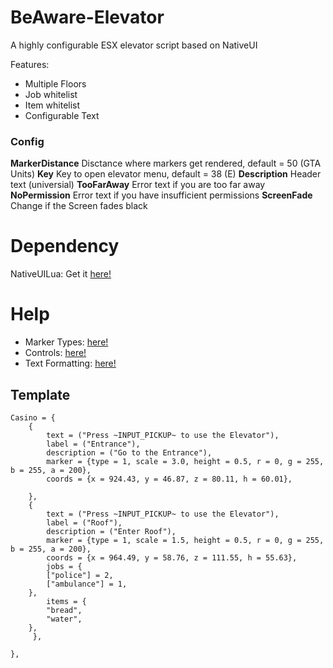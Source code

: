 # BeAware-Elevator
A highly configurable ESX elevator script based on NativeUI

Features:
- Multiple Floors
- Job whitelist
- Item whitelist
- Configurable Text

### Config

**MarkerDistance** Disctance where markers get rendered, default = 50 (GTA Units)
**Key** Key to open elevator menu, default = 38 (E) 
**Description** Header text (universial)
**TooFarAway** Error text if you are too far away
**NoPermission** Error text if you have insufficient permissions
**ScreenFade** Change if the Screen fades black

# Dependency
NativeUILua: Get it [here!](https://github.com/FrazzIe/NativeUILua)

# Help
- Marker Types: [here!](https://docs.fivem.net/docs/game-references/markers)
- Controls: [here!](https://docs.fivem.net/docs/game-references/controls/#controls)
- Text Formatting: [here!](https://docs.fivem.net/docs/game-references/text-formatting/#input-codes)

## Template
```
Casino = {
    {
        text = ("Press ~INPUT_PICKUP~ to use the Elevator"),
        label = ("Entrance"),
        description = ("Go to the Entrance"),
        marker = {type = 1, scale = 3.0, height = 0.5, r = 0, g = 255, b = 255, a = 200},
        coords = {x = 924.43, y = 46.87, z = 80.11, h = 60.01},
        
    },
    {
        text = ("Press ~INPUT_PICKUP~ to use the Elevator"),
        label = ("Roof"),
        description = ("Enter Roof"),
        marker = {type = 1, scale = 1.5, height = 0.5, r = 0, g = 255, b = 255, a = 200},
        coords = {x = 964.49, y = 58.76, z = 111.55, h = 55.63},
        jobs = {
	    ["police"] = 2,
	    ["ambulance"] = 1,
	},
        items = {
	    "bread",
	    "water",
	},
     },
    
},
```
